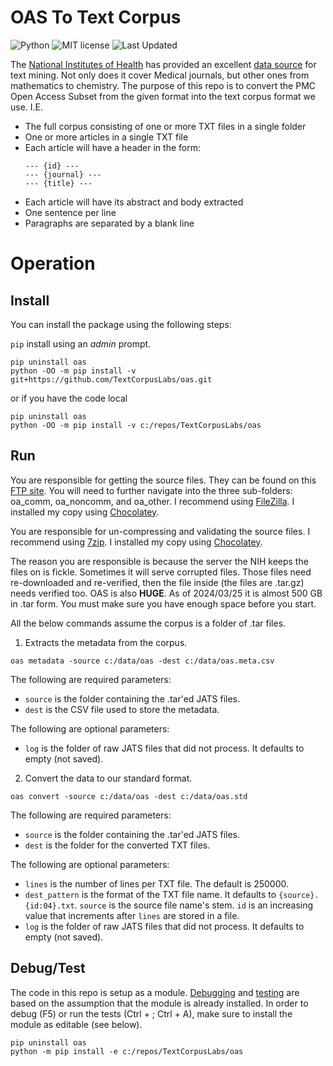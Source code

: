 # OAS To Text Corpus

![Python](https://img.shields.io/badge/python-3.x-blue.svg)
![MIT license](https://img.shields.io/badge/License-MIT-green.svg)
![Last Updated](https://img.shields.io/badge/Last%20Updated-2023.01.11-success.svg)

The [National Institutes of Health](https://nih.gov) has provided an excellent [data source](https://www.ncbi.nlm.nih.gov/pmc/tools/textmining/) for text mining.
Not only does it cover Medical journals, but other ones from mathematics to chemistry.
The purpose of this repo is to convert the PMC Open Access Subset from the given format into the text corpus format we use.
I.E.

* The full corpus consisting of one or more TXT files in a single folder
* One or more articles in a single TXT file
* Each article will have a header in the form:
  ```
  --- {id} ---
  --- {journal} ---
  --- {title} ---
  ```
* Each article will have its abstract and body extracted
* One sentence per line
* Paragraphs are separated by a blank line

# Operation

## Install

You can install the package using the following steps:

`pip` install using an _admin_ prompt.

```{ps1}
pip uninstall oas
python -OO -m pip install -v git+https://github.com/TextCorpusLabs/oas.git
```

or if you have the code local

```{ps1}
pip uninstall oas
python -OO -m pip install -v c:/repos/TextCorpusLabs/oas
```

## Run

You are responsible for getting the source files.
They can be found on this [FTP site](ftp://ftp.ncbi.nlm.nih.gov/pub/pmc/oa_bulk/).
You will need to further navigate into the three sub-folders: oa_comm, oa_noncomm, and oa_other.
I recommend using [FileZilla](https://filezilla-project.org/).
I installed my copy using [Chocolatey](https://community.chocolatey.org/packages/filezilla).

You are responsible for un-compressing and validating the source files.
I recommend using [7zip](https://www.7-zip.org/).
I installed my copy using [Chocolatey](https://community.chocolatey.org/packages/7zip).

The reason you are responsible is because the server the NIH keeps the files on is fickle.
Sometimes it will serve corrupted files.
Those files need re-downloaded and re-verified, then the file inside (the files are .tar.gz) needs verified too.
OAS is also **HUGE**.
As of 2024/03/25 it is almost 500 GB in .tar form.
You must make sure you have enough space before you start.

All the below commands assume the corpus is a folder of .tar files.

1. Extracts the metadata from the corpus.

```{ps1}
oas metadata -source c:/data/oas -dest c:/data/oas.meta.csv
```

The following are required parameters:

* `source` is the folder containing the .tar'ed JATS files.
* `dest` is the CSV file used to store the metadata.

The following are optional parameters:

* `log` is the folder of raw JATS files that did not process.
  It defaults to empty (not saved).

2. Convert the data to our standard format.

```{ps1}
oas convert -source c:/data/oas -dest c:/data/oas.std
```

The following are required parameters:

* `source` is the folder containing the .tar'ed JATS files.
* `dest` is the folder for the converted TXT files.

The following are optional parameters:

* `lines` is the number of lines per TXT file.
  The default is 250000.
* `dest_pattern` is the format of the TXT file name.
  It defaults to `{source}.{id:04}.txt`.
  `source` is the source file name's stem.
  `id` is an increasing value that increments after `lines` are stored in a file. 
* `log` is the folder of raw JATS files that did not process.
  It defaults to empty (not saved).

## Debug/Test

The code in this repo is setup as a module.
[Debugging](https://code.visualstudio.com/docs/python/debugging#_module) and [testing](https://code.visualstudio.com/docs/python/testing) are based on the assumption that the module is already installed.
In order to debug (F5) or run the tests (Ctrl + ; Ctrl + A), make sure to install the module as editable (see below).

```{ps1}
pip uninstall oas
python -m pip install -e c:/repos/TextCorpusLabs/oas
```
